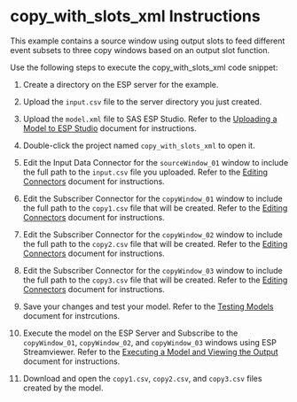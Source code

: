 # copy_with_slots_xml Instructions

This example contains a source window using output slots to feed different event subsets to three copy windows based on an output slot function.

Use the following steps to execute the copy_with_slots_xml code snippet:

1.  Create a directory on the ESP server for the example.

2.  Upload the `input.csv` file to the server directory you just created.

3.  Upload the `model.xml` file to SAS ESP Studio. Refer to the [Uploading a Model to ESP Studio](../../../docs/Uploading_a_Model_to_ESP_Studio.pdf) document for instructions.
  
4.  Double-click the project named `copy_with_slots_xml` to open it.

5.  Edit the Input Data Connector for the `sourceWindow_01` window to include the full path to the `input.csv` file you uploaded. Refer to the [Editing Connectors](../../../docs/Connectors.pdf) document for instructions.

6.  Edit the Subscriber Connector for the `copyWindow_01` window to include the full path to the `copy1.csv` file that will be created. Refer to the [Editing Connectors](../../../docs/Connectors.pdf) document for instructions.  

7.  Edit the Subscriber Connector for the `copyWindow_02` window to include the full path to the `copy2.csv` file that will be created. Refer to the [Editing Connectors](../../../docs/Connectors.pdf) document for instructions. 

8.  Edit the Subscriber Connector for the `copyWindow_03` window to include the full path to the `copy3.csv` file that will be created. Refer to the [Editing Connectors](../../../docs/Connectors.pdf) document for instructions. 

9.  Save your changes and test your model. Refer to the [Testing Models](../../../docs/Testing_Models.pdf) document for instrcutions.

10.  Execute the model on the ESP Server and Subscribe to the `copyWindow_01`, `copyWindow_02`, and `copyWindow_03` windows using ESP Streamviewer. Refer to the [Executing a Model and Viewing the Output](../../../docs/Executing_a_Model_and_Viewing_the_Output.pdf) document for instructions.

11.  Download and open the `copy1.csv`, `copy2.csv`, and `copy3.csv` files created by the model.
